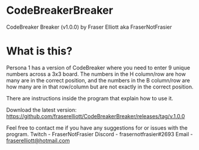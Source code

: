 # CodeBreakerBreaker

CodeBreaker Breaker (v1.0.0) by Fraser Elliott aka FraserNotFrasier

# What is this?

Persona 1 has a version of CodeBreaker where you need to enter 9 unique numbers across a 3x3 board. The numbers in the H column/row are how many are in the correct position, and the numbers in the B column/row are how many are in that row/column but are not exactly in the correct position.

There are instructions inside the program that explain how to use it.

Download the latest version:
https://github.com/fraserelliott/CodeBreakerBreaker/releases/tag/v.1.0.0

Feel free to contact me if you have any suggestions for or issues with the program.
Twitch - FraserNotFrasier
Discord - frasernotfrasier#2693
Email - fraserelliott@hotmail.com
